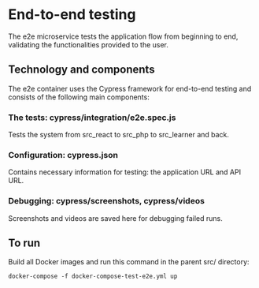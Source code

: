 # End-to-end testing

The e2e microservice tests the application flow from beginning to end,
validating the functionalities provided to the user.

## Technology and components

The e2e container uses the Cypress framework for end-to-end testing and consists
of the following main components:

### The tests: cypress/integration/e2e.spec.js

Tests the system from src_react to src_php to src_learner and back.

### Configuration: cypress.json

Contains necessary information for testing: the application URL and API URL.

### Debugging: cypress/screenshots, cypress/videos

Screenshots and videos are saved here for debugging failed runs.

## To run

Build all Docker images and run this command in the parent src/ directory:

`docker-compose -f docker-compose-test-e2e.yml up`
